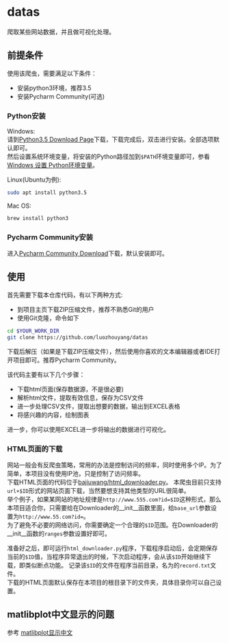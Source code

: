 # datas
爬取某些网站数据，并且做可视化处理。

## 前提条件
使用该爬虫，需要满足以下条件：
* 安装python3环境，推荐3.5
* 安装Pycharm Community(可选)  

### Python安装
Windows:   
请到[Python3.5 Download Page](https://www.python.org/downloads/release/python-350/)下载，下载完成后，双击进行安装。全部选项默认即可。  
然后设置系统环境变量，将安装的Python路径加到`$PATH`环境变量即可，参看[Windows 设置 Python环境变量](https://jingyan.baidu.com/article/48206aeafdcf2a216ad6b316.html)。  

Linux(Ubuntu为例):
```bash
sudo apt install python3.5
```  

Mac OS:
```bash
brew install python3
```  

### Pycharm Community安装
进入[Pycharm Community Download](https://www.jetbrains.com/pycharm/)下载，默认安装即可。

## 使用
首先需要下载本仓库代码，有以下两种方式:
* 到项目主页下载ZIP压缩文件，推荐不熟悉Git的用户
* 使用Git克隆，命令如下

```bash
cd $YOUR_WORK_DIR
git clone https://github.com/luozhouyang/datas
```
下载后解压（如果是下载ZIP压缩文件），然后使用你喜欢的文本编辑器或者IDE打开项目即可。推荐Pycharm Community。

该代码主要有以下几个步骤：
* 下载html页面(保存数据源，不是很必要)
* 解析html文件，提取有效信息，保存为CSV文件
* 进一步处理CSV文件，提取出想要的数据，输出到EXCEL表格
* 将感兴趣的内容，绘制图表

进一步，你可以使用EXCEL进一步将输出的数据进行可视化。

### HTML页面的下载
网站一般会有反爬虫策略，常用的办法是控制访问的频率，同时使用多个IP。为了简单，本项目没有使用IP池，只是控制了访问频率。  
下载HTML页面的代码位于[bajiuwang/html_downloader.py](bajiuwang/html_downloader.py)。
本爬虫目前只支持`url+$ID`形式的网站页面下载，当然要想支持其他类型的URL很简单。  
举个例子，如果某网站的地址规律是`http://www.555.com?id=$ID`这种形式，那么本项目适合你，只需要给在Downloader的__init__函数里面，给`base_url`参数设置为`http://www.55.com?id=`。  
为了避免不必要的网络访问，你需要确定一个合理的`$ID`范围。在Downloader的__init__函数的`ranges`参数设置好即可。  

准备好之后，即可运行`html_downloader.py`程序，下载程序启动后，会定期保存当前的`$ID`值，当程序异常退出的时候，下次启动程序，会从该`$ID`开始继续下载，即类似断点功能。
记录该`$ID`的文件在程序当前目录，名为的`record.txt`文件。  
下载的HTML页面默认保存在本项目的根目录下的文件夹，具体目录你可以自己设置。


## matlibplot中文显示的问题  
参考 [matlibplot显示中文](https://monkey0105.github.io/2016/10/10/matplotlib-chinese-display/)  
